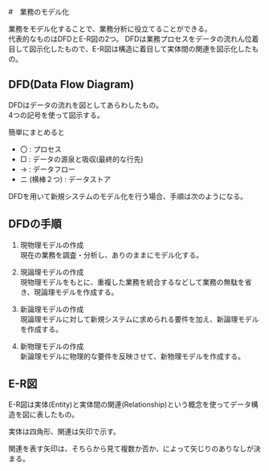 #　業務のモデル化

業務をモデル化することで、業務分析に役立てることができる。  
代表的なものはDFDとE-R図の2つ。
DFDは業務プロセスをデータの流れん位着目して図示化したもので、E-R図は構造に着目して実体間の関連を図示化したもの。

## DFD(Data Flow Diagram)

DFDはデータの流れを図としてあらわしたもの。  
4つの記号を使って図示する。  

簡単にまとめると  
- 〇 : プロセス
- □ : データの源泉と吸収(最終的な行先)
- → : データフロー
- ニ (横棒２つ) : データストア

DFDを用いて新規システムのモデル化を行う場合、手順は次のようになる。


## DFDの手順

1. 現物理モデルの作成  
現在の業務を調査・分析し、ありのままにモデル化する。

2. 現論理モデルの作成  
現物理モデルをもとに、重複した業務を統合するなどして業務の無駄を省き、現論理モデルを作成する。

3. 新論理モデルの作成  
現論理モデルに対して新規システムに求められる要件を加え、新論理モデルを作成する。  

4. 新物理モデルの作成  
新論理モデルに物理的な要件を反映させて、新物理モデルを作成する。  


## E-R図
E-R図は実体(Entity)と実体間の関連(Relationship)という概念を使ってデータ構造を図に表したもの。  

実体は四角形、関連は矢印で示す。  

関連を表す矢印は、そちらから見て複数か否か、によって矢じりのありなしが決まる。

